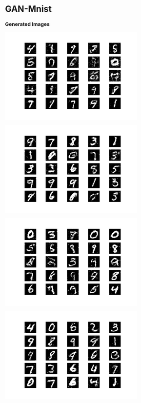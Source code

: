 # GAN-Mnist

### Generated Images

![Image1](7600.png)

![Image2](15600.png)

![Image3](25200.png)

![Image4](29800.png)
